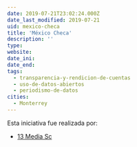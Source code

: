 ```yaml
---
date: 2019-07-21T23:02:24.000Z
date_last_modified: 2019-07-21
uid: mexico-checa
title: 'México Checa'
description: ''
type: 
website: 
date_ini: 
date_end: 
tags:
  - transparencia-y-rendicion-de-cuentas
  - uso-de-datos-abiertos
  - periodismo-de-datos
cities: 
  - Monterrey
---
```


Esta iniciativa fue realizada por:

- [13 Media Sc](/organizaciones/13-media-sc)
